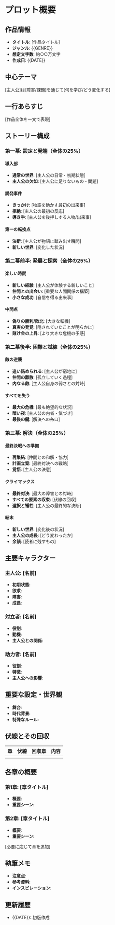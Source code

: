 # プロット概要

## 作品情報
- **タイトル**: [作品タイトル]
- **ジャンル**: {{GENRE}}
- **想定文字数**: 約○○万文字
- **作成日**: {{DATE}}

## 中心テーマ
[主人公]は[障害/課題]を通じて[何を学び/どう変化する]

## 一行あらすじ
[作品全体を一文で表現]

## ストーリー構成

### 第一幕: 設定と発端（全体の25%）
#### 導入部
- **通常の世界**: [主人公の日常・初期状態]
- **主人公の欠如**: [主人公に足りないもの・問題]

#### 誘発事件
- **きっかけ**: [物語を動かす最初の出来事]
- **拒絶**: [主人公の最初の反応]
- **導き手**: [主人公を後押しする人物/出来事]

#### 第一の転換点
- **決断**: [主人公が物語に踏み出す瞬間]
- **新しい世界**: [変化した状況]

### 第二幕前半: 発展と探索（全体の25%）
#### 楽しい時間
- **新しい経験**: [主人公が体験する新しいこと]
- **仲間との出会い**: [重要な人間関係の構築]
- **小さな成功**: [自信を得る出来事]

#### 中間点
- **偽りの勝利/敗北**: [大きな転機]
- **真実の発覚**: [隠されていたことが明らかに]
- **賭け金の上昇**: [より大きな危機の予感]

### 第二幕後半: 困難と試練（全体の25%）
#### 敵の逆襲
- **追い詰められる**: [主人公が窮地に]
- **仲間の離散**: [孤立していく過程]
- **内なる敵**: [主人公自身の弱さとの対峙]

#### すべてを失う
- **最大の危機**: [最も絶望的な状況]
- **暗い夜**: [主人公の内省・気づき]
- **最後の鍵**: [解決への糸口]

### 第三幕: 解決（全体の25%）
#### 最終決戦への準備
- **再集結**: [仲間との和解・協力]
- **計画立案**: [最終対決への戦略]
- **覚悟**: [主人公の決意]

#### クライマックス
- **最終対決**: [最大の障害との対峙]
- **すべての要素の収束**: [伏線の回収]
- **選択と犠牲**: [主人公の最終的な決断]

#### 結末
- **新しい世界**: [変化後の状況]
- **主人公の成長**: [どう変わったか]
- **余韻**: [読者に残すもの]

## 主要キャラクター

### 主人公: [名前]
- **初期状態**: 
- **欲求**: 
- **障害**: 
- **成長**: 

### 対立者: [名前]
- **役割**: 
- **動機**: 
- **主人公との関係**: 

### 助力者: [名前]
- **役割**: 
- **特徴**: 
- **主人公への影響**: 

## 重要な設定・世界観
- **舞台**: 
- **時代背景**: 
- **特殊なルール**: 

## 伏線とその回収
| 章 | 伏線 | 回収章 | 内容 |
|----|------|--------|------|
| | | | |

## 各章の概要
### 第1章: [章タイトル]
- **概要**: 
- **重要シーン**: 

### 第2章: [章タイトル]
- **概要**: 
- **重要シーン**: 

[必要に応じて章を追加]

## 執筆メモ
- **注意点**: 
- **参考資料**: 
- **インスピレーション**: 

## 更新履歴
- {{DATE}}: 初版作成